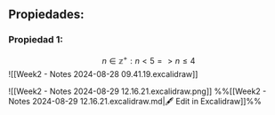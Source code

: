 ## Propiedades:
### Propiedad 1:
$$ n \in \mathbb{z}^+: n < 5 => n \le 4$$
![[Week2 - Notes 2024-08-28 09.41.19.excalidraw]]

![[Week2 - Notes 2024-08-29 12.16.21.excalidraw.png]]
%%[[Week2 - Notes 2024-08-29 12.16.21.excalidraw.md|🖋 Edit in Excalidraw]]%%
